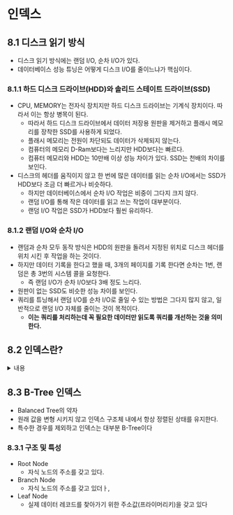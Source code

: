 # 인덱스

## 8.1 디스크 읽기 방식
- 디스크 읽기 방식에는 랜덤 I/O, 순차 I/O가 있다.
- 데이터베이스 성능 튜닝은 어떻게 디스크 I/O를 줄이느냐가 핵심이다.

### 8.1.1 하드 디스크 드라이브(HDD)와 솔리드 스테이트 드라이브(SSD)
- CPU, MEMORY는 전자식 장치지만 하드 디스크 드라이브는 기계식 장치이다. 따라서 이는 항상 병목이 된다.
  - 따라서 하드 디스크 드라이브에서 데이터 저장용 원판을 제거하고 플래시 메모리를 장착한 SSD를 사용하게 되었다.
  - 플래시 메모리는 전원이 차단되도 데이터가 삭제되지 않는다.
  - 컴퓨터의 메모리 D-Ram보다는 느리지만 HDD보다는 빠르다.
  - 컴퓨터 메모리와 HDD는 10만배 이상 성능 차이가 있다. SSD는 천배의 차이를 보인다.
- 디스크의 헤더를 움직이지 않고 한 번에 많은 데이터를 읽는 순차 I/O에서는 SSD가 HDD보다 조금 더 빠르거나 비슷하다.
  - 하지만 데이터베이스에서 순차 I/O 작업은 비중이 그다지 크지 않다.
  - 랜덤 I/O를 통해 작은 데이터를 읽고 쓰는 작업이 대부분이다.
  - 랜덤 I/O 작업은 SSD가 HDD보다 훨씬 유리하다.

### 8.1.2 랜덤 I/O와 순차 I/O
- 랜덤과 순차 모두 동작 방식은 HDD의 원판을 돌려서 지정된 위치로 디스크 헤더를 위치 시킨 후 작업을 하는 것이다.
- 하지만 데이터 기록을 한다고 했을 때, 3개의 페이지를 기록 한다면 순차는 1번, 랜덤은 총 3번의 시스템 콜을 요청한다.
  - 즉 랜덤 I/O가 순차 I/O보다 3배 정도 느리다.
- 원판이 없는 SSD도 비슷한 성능 차이를 보인다.
- 쿼리를 튜닝해서 랜덤 I/O를 순차 I/O로 줄일 수 있는 방법은 그다지 많지 않고, 일반적으로 랜덤 I/O 자체를 줄이는 것이 목적이다.
  - **이는 쿼리를 처리하는데 꼭 필요한 데이터만 읽도록 쿼리를 개선하는 것을 의미한다.**

## 8.2 인덱스란?
<details>
  <summary>내용</summary>

  - 책의 색인과 같다
    - 값의 주소와 실제 데이터를 key - value 쌍으로 저장한다.
    - 색인이므로 정렬되어 있다. 주어진 순서대로 미리 정렬해서 보관한다.
  - 인덱스는 SortedList 자료구조와 같이 저장되는 칼럼의 값을 이용해서 항상 정렬된 상태를 유지한다.
  - 데이터 파일은 ArrayList와 같이저장된 순서대로 별도의 정렬없이 그대로 저장한다.
  - 저장하는 과정이 복잡하고 느리지만 이미 정렬되어 있으니 아주 빨리 원하는 값을 가져올 수 있다.
    - INSERT, UPDATE, DELETE 는 느려지고 인덱스를 갖고 있는 SELECT문은 아주 빨라진다.
  - 인덱스를 추가한다는 것은 아래의 사항을 고려해야한다.
    - 저장 속도를 어디까지 희생할 수 있는지
    - 읽기 속도를 얼마나 더 빠르게 만들어야 하는지
  - 인덱스의 분류
    - 역할별 구분
      - 프라이머리 키
      - 보조 키
    - 저장방식 구분
      - B-Tree
      - Hash
    - 중복여부 구분
      - Unique
      - Non-Unique
    - 기능별 구분
      - 전문 검색용 인덱스
      - 공간 검색용 인덱스
      - ...
</details>

## 8.3 B-Tree 인덱스
- Balanced Tree의 약자
- 원래 값을 변형 시키지 않고 인덱스 구조체 내에서 항상 정렬된 상태를 유지한다.
- 특수한 경우를 제외하고 인덱스는 대부분 B-Tree이다

### 8.3.1 구조 및 특성
- Root Node
  - 자식 노드의 주소를 갖고 있다.
- Branch Node
  - 자식 노드의 주소를 갖고 있더ㅏ,
- Leaf Node
  - 실제 데이터 레코드를 찾아가기 위한 주소값(프라이머리키)을 갖고 있다